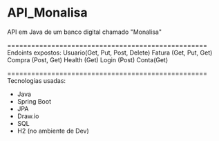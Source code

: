# API_Monalisa
API em Java de um banco digital chamado "Monalisa"

==================================================
Endoints expostos: 
Usuario(Get, Put, Post, Delete)
Fatura (Get, Put, Get)
Compra (Post, Get)
Health (Get)
Login (Post)
Conta(Get)

==================================================
Tecnologias usadas:
- Java
- Spring Boot
- JPA
- Draw.io
- SQL
- H2 (no ambiente de Dev)
